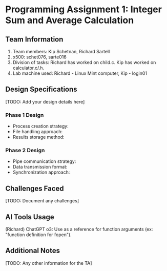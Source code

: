 # Programming Assignment 1: Integer Sum and Average Calculation

## Team Information
1. Team members: Kip Schetnan, Richard Sartell
2. x500: schet076, sarte016
3. Division of tasks: Richard has worked on child.c. Kip has worked on calculator.c/.h.
4. Lab machine used: Richard - Linux Mint computer, Kip - login01

## Design Specifications
[TODO: Add your design details here]

### Phase 1 Design
- Process creation strategy:
- File handling approach:
- Results storage method:

### Phase 2 Design
- Pipe communication strategy:
- Data transmission format:
- Synchronization approach:

## Challenges Faced
[TODO: Document any challenges]

## AI Tools Usage
(Richard) ChatGPT o3: Use as a reference for function arguments (ex: "function definition for fopen"). 

## Additional Notes
[TODO: Any other information for the TA]
